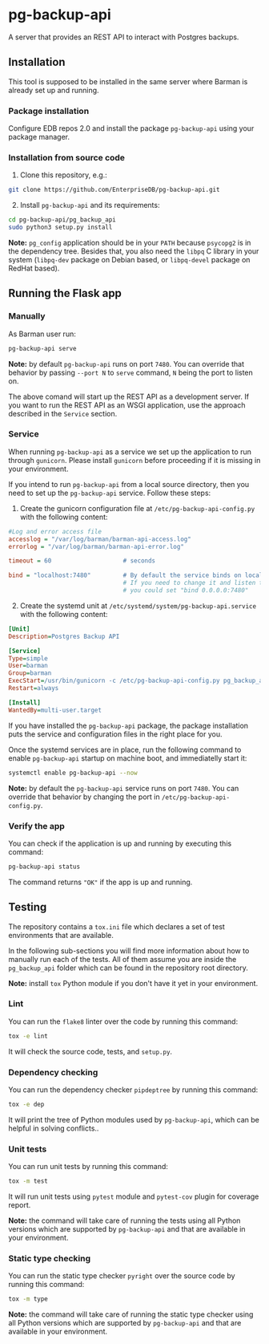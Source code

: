 # pg-backup-api

A server that provides an REST API to interact with Postgres backups.

## Installation

This tool is supposed to be installed in the same server where Barman is already
set up and running.

### Package installation

Configure EDB repos 2.0 and install the package `pg-backup-api` using your
package manager.

### Installation from source code

1. Clone this repository, e.g.:

```bash
git clone https://github.com/EnterpriseDB/pg-backup-api.git
```

2. Install `pg-backup-api` and its requirements:

```bash
cd pg-backup-api/pg_backup_api
sudo python3 setup.py install
```

**Note:** `pg_config` application should be in your `PATH` because `psycopg2` is
in the dependency tree. Besides that, you also need the `libpq` C library in
your system (`libpq-dev` package on Debian based, or `libpq-devel` package on
RedHat based).

## Running the Flask app

### Manually

As Barman user run:

```bash
pg-backup-api serve
```

**Note:** by default `pg-backup-api` runs on port `7480`. You can override that
behavior by passing `--port N` to `serve` command, `N` being the port to listen
on.

The above comand will start up the REST API as a development server. If you
want to run the REST API as an WSGI application, use the approach described in
the `Service` section.

### Service

When running `pg-backup-api` as a service we set up the application to run
through `gunicorn`. Please install `gunicorn` before proceeding if it is missing
in your environment.

If you intend to run `pg-backup-api` from a local source directory, then you
need to set up the `pg-backup-api` service. Follow these steps:

1. Create the gunicorn configuration file at `/etc/pg-backup-api-config.py` with
the following content:

```ini
#Log and error access file
accesslog = "/var/log/barman/barman-api-access.log"
errorlog = "/var/log/barman/barman-api-error.log"

timeout = 60                    # seconds

bind = "localhost:7480"         # By default the service binds on localhost only
                                # If you need to change it and listen to in all interfaces,
                                # you could set "bind 0.0.0.0:7480"
```

2. Create the systemd unit at `/etc/systemd/system/pg-backup-api.service` with
   the following content:

```ini
[Unit]
Description=Postgres Backup API

[Service]
Type=simple
User=barman
Group=barman
ExecStart=/usr/bin/gunicorn -c /etc/pg-backup-api-config.py pg_backup_api.app
Restart=always

[Install]
WantedBy=multi-user.target
```

If you have installed the `pg-backup-api` package, the package installation puts
the service and configuration files in the right place for you.

Once the systemd services are in place, run the following command to enable
`pg-backup-api` startup on machine boot, and immediatelly start it:

```bash
systemctl enable pg-backup-api --now
```

**Note:** by default the `pg-backup-api` service runs on port `7480`. You can
override that behavior by changing the port in `/etc/pg-backup-api-config.py`.

### Verify the app

You can check if the application is up and running by executing this command:

```bash
pg-backup-api status
```

The command returns `"OK"` if the app is up and running.

## Testing

The repository contains a `tox.ini` file which declares a set of test
environments that are available.

In the following sub-sections you will find more information about how to
manually run each of the tests. All of them assume you are inside the
`pg_backup_api` folder which can be found in the repository root directory.

**Note:** install `tox` Python module if you don't have it yet in your
environment.

### Lint

You can run the `flake8` linter over the code by running this command:

```bash
tox -e lint
```

It will check the source code, tests, and `setup.py`.

### Dependency checking

You can run the dependency checker `pipdeptree` by running this command:

```bash
tox -e dep
```

It will print the tree of Python modules used by `pg-backup-api`, which can be
helpful in solving conflicts..

### Unit tests

You can run unit tests by running this command:

```bash
tox -m test
```

It will run unit tests using `pytest` module and `pytest-cov` plugin for
coverage report.

**Note:** the command will take care of running the tests using all Python
versions which are supported by `pg-backup-api` and that are available in your
environment.

### Static type checking

You can run the static type checker `pyright` over the source code by running
this command:

```bash
tox -m type
```

**Note:** the command will take care of running the static type checker using
all Python versions which are supported by `pg-backup-api` and that are
available in your environment.
